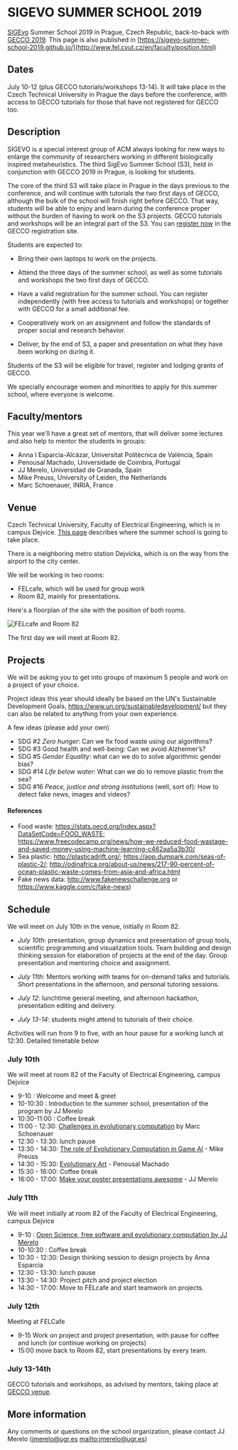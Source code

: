 # SIGEVO  SUMMER  SCHOOL 2019

[SIGEvo](https://sigevo.org) Summer School 2019 in Prague, Czech Republic, back-to-back with
[GECCO 2019](http://gecco-2019.sigevo.org/). This page is also
published in [https://sigevo-summer-school-2019.github.io/](http://www.fel.cvut.cz/en/faculty/position.html)

## Dates

July 10-12 (plus GECCO tutorials/workshops 13-14). It will take
place in the Czech Technical University in Prague the days before the conference, with
access to GECCO tutorials for those that have not registered for GECCO too.

## Description

SIGEVO is a special interest group of ACM always looking for new ways
to enlarge the community of researchers working in different
biologically inspired metaheuristics. The third SigEvo Summer School
(S3), held in conjunction with GECCO 2019 in Prague, is looking for
students.

The core of the third S3 will take place in Prague in the days
previous to the conference, and will continue with tutorials the two
first days of GECCO, although the bulk of the school will finish right
before GECCO. That way, students will be able
to enjoy and learn during the conference proper without the burden of
having to work on the S3 projects. GECCO tutorials and 
workshops will be an integral part of the S3. You
can [register now](http://www.cvent.com/d/66q2lw/4W) in the GECCO
registration site.


Students are expected to:

- Bring their own laptops to work on the projects.

- Attend the three days of the summer school, as well as some
  tutorials and workshops the two first days of GECCO.

- Have a valid registration for the summer school. You can register
  independently (with free access to tutorials and workshops) or
  together with GECCO for a small additional fee.

- Cooperatively work on an assignment and follow the standards of
    proper social and research behavior.
	
- Deliver, by the end of S3, a paper and presentation on what they
  have been working on during it. 

Students of the S3 will be eligible for travel, register and lodging
grants of GECCO.

We specially encourage women and minorities to apply for this summer
school, where everyone is welcome. 

## Faculty/mentors

This year we'll have a great set of mentors, that will deliver some
lectures and also help to mentor the students in groups:


* Anna I Esparcia-Alcázar, Universitat Politècnica de València, Spain
* Penousal Machado, Universidade de Coimbra, Portugal
* JJ Merelo, Universidad de Granada, Spain
* Mike Preuss, University of Leiden, the Netherlands
* Marc Schoenauer, INRIA, France


## Venue

Czech Technical University, Faculty of Electrical Engineering, which
is in campus
Dejvice. [This page](http://www.fel.cvut.cz/en/faculty/position.html)
describes where the summer school is going to take place.

There is a neighboring metro station Dejvicka, which is on the way
from the airport to the city center.

We will be working in two rooms:

* FELcafe, which will be used for group work 
* Room 82, mainly for presentations. 

Here's a floorplan of the site with the position of both rooms.

![FELcafe and Room 82](D0.png)

The first day we will meet at Room 82.

## Projects

We will be asking you to get into groups of maximum 5 people and work on a project of your choice.

Project ideas this year should ideally be based on the UN's Sustainable Development Goals, https://www.un.org/sustainabledevelopment/ but they can also be related to anything from your own experience.

A few ideas (please add your own)

- SDG #2 *Zero hunger*: Can we fix food waste using our algorithms?
- SDG #3 Good health and well-being: Can we avoid Alzheimer’s?
- SDG #5 *Gender Equality*: what can we do to solve algorithmic gender bias?
- SDG #14 *Life below water*: What can we do to remove plastic from the sea? 
- SDG #16 *Peace, justice and strong institutions* (well, sort of): How to detect fake news, images and videos? 

#### References
- Food waste: https://stats.oecd.org/Index.aspx?DataSetCode=FOOD_WASTE; https://www.freecodecamp.org/news/how-we-reduced-food-wastage-and-saved-money-using-machine-learning-c462aa5a3b30/
- Sea plastic: http://plasticadrift.org/; https://app.dumpark.com/seas-of-plastic-2/; http://odinafrica.org/about-us/news/217-90-percent-of-ocean-plastic-waste-comes-from-asia-and-africa.html
- Fake news data:  http://www.fakenewschallenge.org or https://www.kaggle.com/c/fake-news)

## Schedule


We will meet on July 10th in the venue, initially in Room 82.

- *July 10th*: presentation, group dynamics and presentation of group
  tools, scientific programming and visualization tools. Team building
  and design thinking session for elaboration of projects at the end
  of the day. Group presentation and mentoring choice and
  assignment.

- *July 11th*: Mentors working with teams for on-demand talks and
  tutorials. Short presentations in the afternoon, and personal
  tutoring sessions.
- *July 12*: lunchtime general meeting, and afternoon hackathon,
  presentation editing and delivery.
- *July 13-14*: students might attend to tutorials of their choice.

Activities will run from 9 to five, with an hour pause for a working
lunch at 12:30. Detailed timetable below

### July 10th

We will meet at room 82 of the Faculty of Electrical Engineering,
campus Dejvice

* 9-10 : Welcome and meet & greet
* 10-10:30 : Introduction to the summer school, presentation of the
  program by JJ Merelo
* 10:30-11:00 : Coffee break
* 11:00 - 12:30: [Challenges in evolutionary computation](https://www.lri.fr/~marc/newTrends2019.pdf) by Marc
  Schoenauer
* 12:30 - 13:30: lunch pause
* 13:30 - 14:30: [The role of Evolutionary Computation in Game AI](https://www.slideshare.net/MikePreuss1/the-role-of-evolutionary-computation-in-game-ai) -
  Mike Preuss
* 14:30 - 15:30: [Evolutionary Art](https://www.dropbox.com/s/oshjni5lod6lg5q/gecco%202019%20summer%20school.pdf?dl=0) - Penousal Machado
* 15:30 - 16:00: Coffee break
* 16:00 - 17:00: [Make your poster presentations awesome](https://www.flickr.com/photos/atalaya/albums/72157709551888481) - JJ Merelo
  
### July 11th

We will meet initially at room 82 of the Faculty of Electrical Engineering,
campus Dejvice

* 9-10 : [Open Science, free software and evolutionary computation by JJ Merelo](https://jj.github.io/s3-open-science)
* 10-10:30 : Coffee break
* 10:30 - 12:30: Design thinking session to design projects by Anna Esparcia
* 12:30 - 13:30: lunch pause
* 13:30 - 14:30: Project pitch and project election
* 14:30 - 17:00: Move to FELcafe and start teamwork on projects.

### July 12th

Meeting at FELCafe

* 9-15 Work on project and project presentation, with pause for coffee
  and lunch (or continue working on projects)
* 15:00 move back to Room 82, start presentations by every team.

### July 13-14th

GECCO tutorials and workshops, as advised by mentors, taking place at
[GECCO venue](https://gecco2019.sigevo.org).

## More information

Any comments or questions on the school organization, please contact
JJ Merelo (jmerelo@ugr.es <mailto:jmerelo@ugr.es>)



